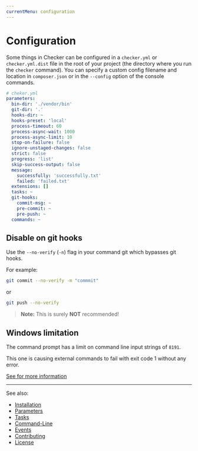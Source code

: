 ```yaml
---
currentMenu: configuration
---
```


# Configuration

Some things in Checker can be configured in a `checker.yml` or `checker.yml.dist`
file in the root of your project (the directory where you run the `checker` command).
You can specify a custom config filename and location in `composer.json`
or in the `--config` option of the console commands.

```yaml
# cheker.yml
parameters:
  bin-dir: './vendor/bin'
  git-dir: '.'
  hooks-dir: ~
  hooks-preset: 'local'
  process-timeout: 60
  process-async-wait: 1000
  process-async-limit: 10
  stop-on-failure: false
  ignore-unstaged-changes: false
  strict: false
  progress: 'list'
  skip-success-output: false
  message:
    successfully: 'successfully.txt'
    failed: 'failed.txt'
  extensions: []
  tasks: ~
  git-hooks:
    commit-msg: ~
    pre-commit: ~
    pre-push: ~
  commands: ~
```

## Disable on git hooks

Use the `--no-verify` (`-n`) flag in your command git which bypasses git hooks.

For example:

```bash
git commit --no-verify -m "commmit"
```
or
```bash
git push --no-verify
```

> **Note:** This is surely **NOT** recommended!

## Windows limitation

The command prompt has a limit on command line input strings of `8191`.

This one is causing external commands to fail with exit code 1 without any error.

[See for more information](https://support.microsoft.com/en-us/kb/830473)

***
See also:

- [Installation](installation.md)
- [Parameters](parameters.md)
- [Tasks](tasks.md)
- [Command-Line](command-line.md)
- [Events](events.md)
- [Contributing](../CONTRIBUTING.md)
- [License](../LICENSE.md)

